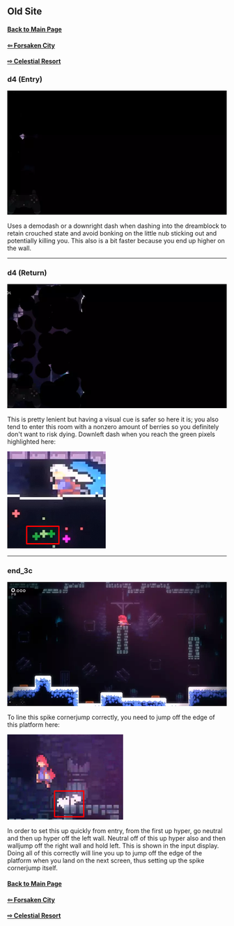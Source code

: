 ## Old Site
#### [Back to Main Page](https://github.com/buhbai/arbguide)  
#### [⇦ Forsaken City](https://github.com/buhbai/arbguide/blob/master/forsakencity.md) 
#### [⇨ Celestial Resort](https://github.com/buhbai/arbguide/blob/master/celestialresort.md)
### d4 (Entry)

![Image of strat](https://github.com/buhbai/arbguide/blob/master/Images/47.webp)

Uses a demodash or a downright dash when dashing into the dreamblock to retain crouched state and avoid bonking on the little nub sticking out and potentially killing you. This also is a bit faster because you end up higher on the wall.
- - - -
### d4 (Return)

![Image of strat](https://github.com/buhbai/arbguide/blob/master/Images/48.webp)

This is pretty lenient but having a visual cue is safer so here it is; you also tend to enter this room with a nonzero amount of berries so you definitely don't want to risk dying. Downleft dash when you reach the green pixels highlighted here:

![Image of cue](https://github.com/buhbai/arbguide/blob/master/Images/61.png)
- - - -
### end_3c

![Image of strat](https://github.com/buhbai/arbguide/blob/master/Images/7.webp)

To line this spike cornerjump correctly, you need to jump off the edge of this platform here: 

![Image of visual cue](https://github.com/buhbai/arbguide/blob/master/Images/8.png)

In order to set this up quickly from entry, from the first up hyper, go neutral and then up hyper off the left wall. Neutral off of this up hyper also and then walljump off the right wall and hold left. This is shown in the input display. Doing all of this correctly will line you up to jump off the edge of the platform when you land on the next screen, thus setting up the spike cornerjump itself.
#### [Back to Main Page](https://github.com/buhbai/arbguide)  
#### [⇦ Forsaken City](https://github.com/buhbai/arbguide/blob/master/forsakencity.md) 
#### [⇨ Celestial Resort](https://github.com/buhbai/arbguide/blob/master/celestialresort.md)
